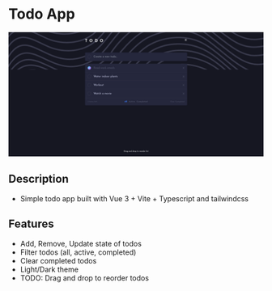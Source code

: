 # Todo App
![Screenshot](public/screenshot.png)

## Description
- Simple todo app built with Vue 3 + Vite + Typescript and tailwindcss

## Features
- Add, Remove, Update state of todos
- Filter todos (all, active, completed)
- Clear completed todos
- Light/Dark theme
- TODO: Drag and drop to reorder todos